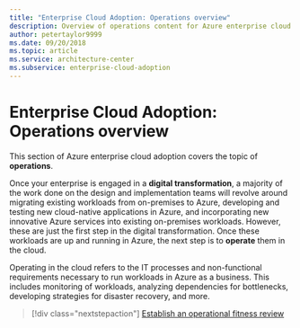 ```yaml
---
title: "Enterprise Cloud Adoption: Operations overview"
description: Overview of operations content for Azure enterprise cloud adoption
author: petertaylor9999
ms.date: 09/20/2018
ms.topic: article
ms.service: architecture-center
ms.subservice: enterprise-cloud-adoption
---
```


# Enterprise Cloud Adoption: Operations overview

This section of Azure enterprise cloud adoption covers the topic of **operations**. 

Once your enterprise is engaged in a **digital transformation**, a majority of the work done on the design and implementation teams will revolve around migrating existing workloads from on-premises to Azure, developing and testing new cloud-native applications in Azure, and incorporating new innovative Azure services into existing on-premises workloads. However, these are just the first step in the digital transformation. Once these workloads are up and running in Azure, the next step is to **operate** them in the cloud.

Operating in the cloud refers to the IT processes and non-functional requirements necessary to run workloads in Azure as a business. This includes monitoring of workloads, analyzing dependencies for bottlenecks, developing strategies for disaster recovery, and more.

> [!div class="nextstepaction"]
> [Establish an operational fitness review](operational-fitness-review.md)
